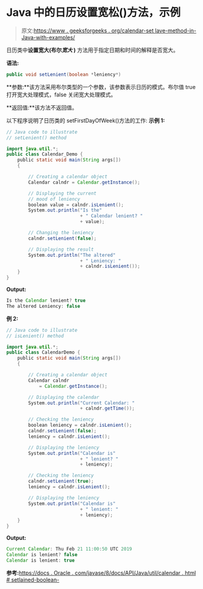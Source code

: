 # Java 中的日历设置宽松()方法，示例

> 原文:[https://www . geeksforgeeks . org/calendar-set lave-method-in-Java-with-examples/](https://www.geeksforgeeks.org/calendar-setlenient-method-in-java-with-examples/)

日历类中**设置宽大(布尔*宽大* )** 方法用于指定日期和时间的解释是否宽大。

**语法:**

```java
public void setLenient(boolean *leniency*)
```

**参数:**该方法采用布尔类型的一个参数，该参数表示日历的模式。布尔值 true 打开宽大处理模式，false 关闭宽大处理模式。

**返回值:**该方法不返回值。

以下程序说明了日历类的 setFirstDayOfWeek()方法的工作:
**示例 1:**

```java
// Java code to illustrate
// setLenient() method

import java.util.*;
public class Calendar_Demo {
    public static void main(String args[])
    {

        // Creating a calendar object
        Calendar calndr = Calendar.getInstance();

        // Displaying the current
        // mood of leniency
        boolean value = calndr.isLenient();
        System.out.println("Is the"
                           + " Calendar lenient? "
                           + value);

        // Changing the leniency
        calndr.setLenient(false);

        // Displaying the result
        System.out.println("The altered"
                           + " Leniency: "
                           + calndr.isLenient());
    }
}
```

**Output:**

```java
Is the Calendar lenient? true
The altered Leniency: false

```

**例 2:**

```java
// Java code to illustrate
// isLenient() method

import java.util.*;
public class CalendarDemo {
    public static void main(String args[])
    {

        // Creating a calendar object
        Calendar calndr
            = Calendar.getInstance();

        // Displaying the calendar
        System.out.println("Current Calendar: "
                           + calndr.getTime());

        // Checking the leniency
        boolean leniency = calndr.isLenient();
        calndr.setLenient(false);
        leniency = calndr.isLenient();

        // Displaying the leniency
        System.out.println("Calendar is"
                           + " lenient? "
                           + leniency);

        // Checking the leniency
        calndr.setLenient(true);
        leniency = calndr.isLenient();

        // Displaying the leniency
        System.out.println("Calendar is"
                           + " lenient: "
                           + leniency);
    }
}
```

**Output:**

```java
Current Calendar: Thu Feb 21 11:00:50 UTC 2019
Calendar is lenient? false
Calendar is lenient: true

```

**参考:**[https://docs . Oracle . com/javase/8/docs/API/Java/util/calendar . html # setlained-boolean-](https://docs.oracle.com/javase/8/docs/api/java/util/Calendar.html#setLenient-boolean-)